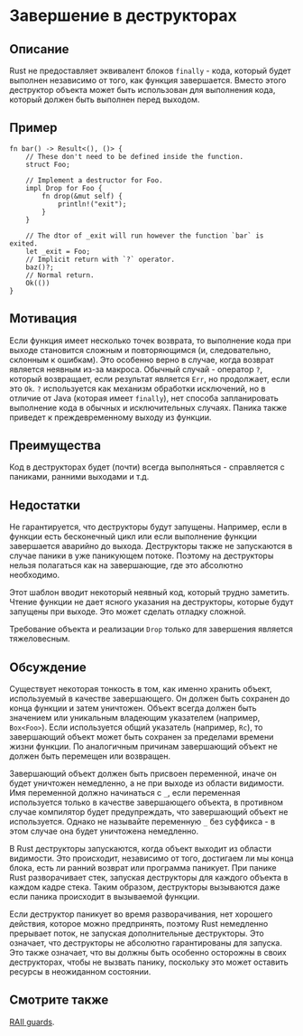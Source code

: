 # Завершение в деструкторах

## Описание

Rust не предоставляет эквивалент блоков `finally` - кода, который будет выполнен
независимо от того, как функция завершается. Вместо этого деструктор объекта может
быть использован для выполнения кода, который должен быть выполнен перед выходом.

## Пример

```rust,ignore
fn bar() -> Result<(), ()> {
    // These don't need to be defined inside the function.
    struct Foo;

    // Implement a destructor for Foo.
    impl Drop for Foo {
        fn drop(&mut self) {
            println!("exit");
        }
    }

    // The dtor of _exit will run however the function `bar` is exited.
    let _exit = Foo;
    // Implicit return with `?` operator.
    baz()?;
    // Normal return.
    Ok(())
}
```

## Мотивация

Если функция имеет несколько точек возврата, то выполнение кода при выходе становится
сложным и повторяющимся (и, следовательно, склонным к ошибкам). Это особенно верно в случае,
когда возврат является неявным из-за макроса. Обычный случай - оператор `?`, который
возвращает, если результат является `Err`, но продолжает, если это `Ok`. `?` используется как
механизм обработки исключений, но в отличие от Java (которая имеет `finally`), нет
способа запланировать выполнение кода в обычных и исключительных случаях.
Паника также приведет к преждевременному выходу из функции.

## Преимущества

Код в деструкторах будет (почти) всегда выполняться - справляется с паниками, ранними
выходами и т.д.

## Недостатки

Не гарантируется, что деструкторы будут запущены. Например, если в функции есть бесконечный цикл
или если выполнение функции завершается аварийно до выхода. Деструкторы также не запускаются в случае
паники в уже паникующем потоке. Поэтому на деструкторы нельзя полагаться как на завершающие, где это
абсолютно необходимо.

Этот шаблон вводит некоторый неявный код, который трудно заметить. Чтение функции
не дает ясного указания на деструкторы, которые будут запущены при выходе. Это может сделать
отладку сложной.

Требование объекта и реализации `Drop` только для завершения является тяжеловесным.

## Обсуждение

Существует некоторая тонкость в том, как именно хранить объект, используемый в качестве
завершающего. Он должен быть сохранен до конца функции и затем уничтожен. Объект всегда должен быть
значением или уникальным владеющим указателем (например, `Box<Foo>`). Если используется общий указатель
(например, `Rc`), то завершающий объект может быть сохранен за пределами времени жизни функции. По
аналогичным причинам завершающий объект не должен быть перемещен или возвращен.

Завершающий объект должен быть присвоен переменной, иначе он будет уничтожен немедленно, а не при выходе
из области видимости. Имя переменной должно начинаться с `_`, если переменная используется только в качестве
завершающего объекта, в противном случае компилятор будет предупреждать, что завершающий объект не используется.
Однако не называйте переменную `_` без суффикса - в этом случае она будет уничтожена немедленно.

В Rust деструкторы запускаются, когда объект выходит из области видимости. Это происходит, независимо от того,
достигаем ли мы конца блока, есть ли ранний возврат или программа паникует. При панике Rust разворачивает стек,
запуская деструкторы для каждого объекта в каждом кадре стека. Таким образом, деструкторы вызываются даже если
паника происходит в вызываемой функции.

Если деструктор паникует во время разворачивания, нет хорошего действия, которое можно предпринять, поэтому Rust
немедленно прерывает поток, не запуская дополнительные деструкторы. Это означает, что деструкторы не абсолютно
гарантированы для запуска. Это также означает, что вы должны быть особенно осторожны в своих деструкторах, чтобы
не вызвать панику, поскольку это может оставить ресурсы в неожиданном состоянии.

## Смотрите также

[RAII guards](../patterns/behavioural/RAII.md).